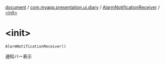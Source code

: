 [document](../../index.md) / [com.myapp.presentation.ui.diary](../index.md) / [AlarmNotificationReceiver](index.md) / [&lt;init&gt;](./-init-.md)

# &lt;init&gt;

`AlarmNotificationReceiver()`

通知バー表示


